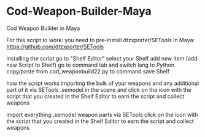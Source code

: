 # Cod-Weapon-Builder-Maya
Cod Weapon Builder in Maya


For this script to work:
you need to pre-install dtzxporter/SETools in Maya: 
https://github.com/dtzxporter/SETools

installing the script
go to "Shelf Editor"
select your Shelf
add new item (add new Script to Shelf)
go to command tab and switch lang to Python
copy/paste from cod_weaponbuild22.py to command
save Shelf



how the script works
importing the bulk of your weapons
and any additional part of it
via SETools .semodel in the scene
and click on the icon with the script that you created in the Shelf Editor to earn the script and collect weapons
      
      
      
      
import everything .semodel weapon parts via SETools
      click on the icon with the script that you created in the Shelf Editor to earn the script and collect weapons








